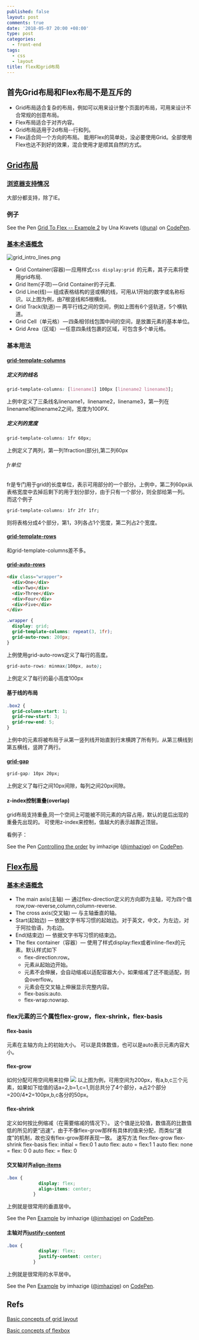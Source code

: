 ```yaml
---
published: false
layout: post
comments: true
date: '2018-05-07 20:00 +08:00'
type: post
categories:
  - front-end
tags:
  - css
  - layout
title: flex和grid布局
---
```

## 首先Grid布局和Flex布局不是互斥的
- Grid布局适合复杂的布局，例如可以用来设计整个页面的布局，可用来设计不合常规的创意布局。
- Flex布局适合于对齐内容。
- Grid布局适用于2d布局--行和列。
- Flex适合同一个方向的布局。
能用Flex的简单处，没必要使用Grid。全部使用Flex也达不到好的效果，混合使用才是顺其自然的方式。

## [Grid布局](https://developer.mozilla.org/en-US/docs/Web/CSS/CSS_Grid_Layout)

### [浏览器支持情况](https://caniuse.com/#feat=css-grid)
大部分都支持，除了IE。

### 例子

<p data-height="265" data-theme-id="0" data-slug-hash="oEXRmV" data-default-tab="css,result" data-user="una" data-embed-version="2" data-pen-title="Grid To Flex -- Example 2" class="codepen">See the Pen <a href="https://codepen.io/una/pen/oEXRmV/">Grid To Flex -- Example 2</a> by Una Kravets (<a href="https://codepen.io/una">@una</a>) on <a href="https://codepen.io">CodePen</a>.</p>
<script async src="https://static.codepen.io/assets/embed/ei.js"></script>

### [基本术语概念](https://developer.mozilla.org/en-US/docs/Web/CSS/CSS_Grid_Layout/Basic_Concepts_of_Grid_Layout)
![grid_intro_lines.png]({{site.baseurl}}/assets/grid_intro_lines.png)

 - Grid Container(容器) — 应用样式```css display:grid ```的元素，其子元素将使用grid布局.
 - Grid Item(子项) — Grid Container的子元素.
 - Grid Line(线) — 组成表格结构的竖或横的线，可用从1开始的数字或名称标识。以上图为例，由7根竖线和5根横线。
 - Grid Track(轨道) — 两平行线之间的空间，例如上图有6个竖轨道，5个横轨道。
 - Grid Cell（单元格） — 四条相邻线包围中间的空间，是放置元素的基本单位。
 - Grid Area（区域） — 任意四条线包裹的区域，可包含多个单元格。

### 基本用法
#### [grid-template-columns](https://developer.mozilla.org/en-US/docs/Web/CSS/grid-template-columns)

##### 定义列的线名
```css
grid-template-columns: [linename1] 100px [linename2 linename3];
```
上例中定义了三条线名linename1，linename2，linename3，第一列在linename1和linename2之间，宽度为100PX.

##### 定义列的宽度
```css
grid-template-columns: 1fr 60px;
```
上例定义了两列，第一列1fraction(部分),第二列60px
###### fr单位
fr是专门用于grid的长度单位，表示可用部分的一个部分。上例中，第二列60px从表格宽度中去掉后剩下的用于划分部分，由于只有一个部分，则全部给第一列。
而这个例子
```css
grid-template-columns: 1fr 2fr 1fr;
```
则将表格分成4个部分，第1，3列各占1个宽度，第二列占2个宽度。

#### [grid-template-rows](https://developer.mozilla.org/en-US/docs/Web/CSS/grid-template-rows)

和grid-template-columns差不多。

#### [grid-auto-rows](https://developer.mozilla.org/en-US/docs/Web/CSS/grid-auto-rows)

```html
<div class="wrapper">
  <div>One</div>
  <div>Two</div>
  <div>Three</div>
  <div>Four</div>
  <div>Five</div>
</div>
```
```css
.wrapper {
  display: grid;
  grid-template-columns: repeat(3, 1fr);
  grid-auto-rows: 200px;
}
```
上例使用grid-auto-rows定义了每行的高度。
```css
grid-auto-rows: minmax(100px, auto);
```
上例定义了每行的最小高度100px

#### 基于线的布局
```css
.box2 { 
  grid-column-start: 1; 
  grid-row-start: 3; 
  grid-row-end: 5; 
}
```
上例中的元素将被布局于从第一竖列线开始直到行末横跨了所有列，从第三横线到第五横线，竖跨了两行。

#### [grid-gap](https://developer.mozilla.org/en-US/docs/Web/CSS/grid-gap)
```css
grid-gap: 10px 20px;
```
上例定义了每行之间10px间隙，每列之间20px间隙。

#### z-index控制重叠(overlap)
grid布局支持重叠,同一个空间上可能被不同元素的内容占用，默认的是后出现的重叠先出现的。
可使用z-index来控制，值越大的表示越靠近顶层。

看例子：
<p data-height="265" data-theme-id="0" data-slug-hash="KRyLLG" data-default-tab="css,result" data-user="imhazige" data-embed-version="2" data-pen-title="Controlling the order" class="codepen">See the Pen <a href="https://codepen.io/imhazige/pen/KRyLLG/">Controlling the order</a> by imhazige (<a href="https://codepen.io/imhazige">@imhazige</a>) on <a href="https://codepen.io">CodePen</a>.</p>
<script async src="https://static.codepen.io/assets/embed/ei.js"></script>

## [Flex布局](https://developer.mozilla.org/en-US/docs/Web/CSS/CSS_Flexible_Box_Layout)
### [基本术语概念](https://developer.mozilla.org/en-US/docs/Web/CSS/CSS_Flexible_Box_Layout/Basic_Concepts_of_Flexbox)

 - The main axis(主轴) — 通过flex-direction定义的方向即为主轴，可为四个值row,row-reverse,column,column-reverse.
 - The cross axis(交叉轴) — 与主轴垂直的轴。
 - Start(起始边) — 依据文字书写习惯的起始边。对于英文，中文，为左边，对于阿拉伯语，为右边。
 - End(结束边) — 依据文字书写习惯的结束边。
 - The flex container（容器）— 使用了样式display:flex或者inline-flex的元素。默认样式如下
 	- flex-direction:row。
   	- 元素从起始边开始。
    - 元素不会伸展，会自动缩减以适配容器大小，如果缩减了还不能适配，则会overflow。
    - 元素会在交叉轴上伸展显示完整内容。
    - flex-basis:auto.
    - flex-wrap:nowrap.
    
### flex元素的三个属性flex-grow，flex-shrink，flex-basis 
#### flex-basis
元素在主轴方向上的初始大小。
可以是具体数值，也可以是auto表示元素内容大小。
#### flex-grow
如何分配可用空间用来拉伸
![](https://mdn.mozillademos.org/files/15620/Basics7.png)
以上图为例，可用空间为200px，有a,b,c三个元素，如果如下给值的话a=2,b=1,c=1,则总共分了4个部分，a占2个部分=200/4*2=100px,b,c各分的50px。
#### flex-shrink
定义如何按比例缩减（在需要缩减的情况下）。
这个值是比较值，数值高的比数值低的所见的更“迅速”，由于不像flex-grow那样有具体的值来分配，而类似“速度”的机制，故也没有flex-grow那样表现一致。
速写方法
flex:flex-grow  flex-shrink  flex-basis
flex: initial = flex:0 1 auto 
flex: auto = flex:1 1 auto
flex: none = flex: 0 0 auto
flex: <positive-number> = flex: <positive-number> <positive-number> 0

#### 交叉轴对齐[align-items](https://developer.mozilla.org/en-US/docs/Web/CSS/align-items)
```css
.box {
            display: flex;
            align-items: center;
          }
```
上例就是很常用的垂直居中。
<p data-height="265" data-theme-id="0" data-slug-hash="ereqxy" data-default-tab="html,result" data-user="imhazige" data-embed-version="2" data-pen-title="Example" class="codepen">See the Pen <a href="https://codepen.io/imhazige/pen/ereqxy/">Example</a> by imhazige (<a href="https://codepen.io/imhazige">@imhazige</a>) on <a href="https://codepen.io">CodePen</a>.</p>
<script async src="https://static.codepen.io/assets/embed/ei.js"></script>

#### 主轴对齐[justify-content](https://developer.mozilla.org/en-US/docs/Web/CSS/justify-content)
```css
.box {
            display: flex;
            justify-content: center;
          }
```
上例就是很常用的水平居中。
<p data-height="265" data-theme-id="0" data-slug-hash="ereqxy" data-default-tab="html,result" data-user="imhazige" data-embed-version="2" data-pen-title="Example" class="codepen">See the Pen <a href="https://codepen.io/imhazige/pen/ereqxy/">Example</a> by imhazige (<a href="https://codepen.io/imhazige">@imhazige</a>) on <a href="https://codepen.io">CodePen</a>.</p>
<script async src="https://static.codepen.io/assets/embed/ei.js"></script>

## Refs
[Basic concepts of grid layout](https://developer.mozilla.org/en-US/docs/Web/CSS/CSS_Grid_Layout/Basic_Concepts_of_Grid_Layout)

[Basic concepts of flexbox](https://developer.mozilla.org/en-US/docs/Web/CSS/CSS_Flexible_Box_Layout/Basic_Concepts_of_Flexbox)
